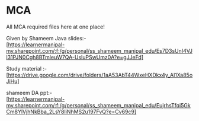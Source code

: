 # MCA
All MCA required files here at one place!


Given by Shameem Java slides:-<br>
[https://learnermanipal-my.sharepoint.com/:f:/g/personal/ss_shameem_manipal_edu/Es7D3sUnI4VJl31PJN0Cgh8BTmleuW7QA-UsluPSwUmz0A?e=gJJeFd]


Study material :-<br>
[https://drive.google.com/drive/folders/1aA53AbT44WxeHXDkx4y_Al1Xa85oJiHu]


shameem DA ppt:- <br>
[https://learnermanipal-my.sharepoint.com/:f:/g/personal/ss_shameem_manipal_edu/EujrhsTfqi5GkCm8YlVjhNkBba_2LsY8IiNhMS2u197FvQ?e=Cv69c9]